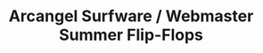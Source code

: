 ---
ee_id: '4386'
site: '1'
type: '2'
long_id: 2017-030 Arcangel Surfware / Webmaster Summer Flip-Flops
url: 2017-030-arcangel-surfware-webmaster-summer-flip-flops
year: '2017'
medium: Flip-flop sandals
commission:
add_credit: w/ Olia Lialina
dims:
pitch:
ps:
live_url:
related: "[4385] [2017-029-arcangel-surfware-webmaster-summer-beach-towel] 2017-029
  Arcangel Surfware / Webmaster Summer Beach Towel"
title: Arcangel Surfware / Webmaster Summer Flip-Flops
youtube:
imgs: as-ws-flip-flops-2017-030-database-ih--WtJY.jpg
subheading:
year2: '2017'
download:
add_credits:
related_code:
! '':
layout: things-i-made
---